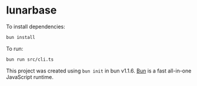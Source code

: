 # lunarbase

To install dependencies:

```bash
bun install
```

To run:

```bash
bun run src/cli.ts
```

This project was created using `bun init` in bun v1.1.6. [Bun](https://bun.sh) is a fast all-in-one JavaScript runtime.

